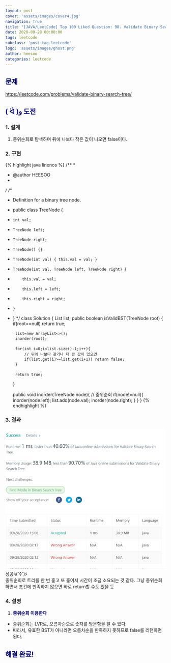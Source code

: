 ```yaml
---
layout: post
cover: 'assets/images/cover4.jpg'
navigation: True
title: "[JAVA/LeetCode] Top 100 Liked Question: 98. Validate Binary Search Tree"
date: 2020-09-28 00:00:00
tags: leetcode
subclass: 'post tag-leetcode'
logo: 'assets/images/ghost.png'
author: heesoo
categories: leetcode
---
```

## <span style="color:navy">문제</span>
<https://leetcode.com/problems/validate-binary-search-tree/>

## <span style="color:navy">( ᐛ )و 도전</span>

### 1. 설계
1. 중위순회로 탐색하며 뒤에 나보다 작은 값이 나오면 false이다.

### 2. 구현 
{% highlight java linenos %}
/**
 *
 * @author HEESOO
 *
 */
/**
 * Definition for a binary tree node.
 * public class TreeNode {
 *     int val;
 *     TreeNode left;
 *     TreeNode right;
 *     TreeNode() {}
 *     TreeNode(int val) { this.val = val; }
 *     TreeNode(int val, TreeNode left, TreeNode right) {
 *         this.val = val;
 *         this.left = left;
 *         this.right = right;
 *     }
 * }
 */
class Solution {
    List<Integer> list;
    public boolean isValidBST(TreeNode root) {
        if(root==null) return true;
        
        list=new ArrayList<>();
        inorder(root);
        
        for(int i=0;i<list.size()-1;i++){
            // 뒤에 나보다 같거나 더 큰 값이 있으면
            if(list.get(i)>=list.get(i+1)) return false;
        }
        
        return true;
    }
    
    public void inorder(TreeNode node){ // 중위순회
        if(node!=null){
            inorder(node.left);
            list.add(node.val);
            inorder(node.right);
        }
    }
}
{% endhighlight %}

### 3. 결과
![실행결과](./assets/images/200928_1.PNG)
성공٩(˘◊˘)۶   
중위순회로 트리를 한 번 훑고 또 훑어서 시간이 조금 소요되는 것 같다. 그냥 중위순회하면서 조건에 만족하지 않으면 바로 return할 수도 있을 듯

### 4. 설명
1. **<span style="color:navy">중위순회 이용한다</span>**
- 중위순회는 LVR로, 오름차순으로 숫자를 방문함을 알 수 있다.
- 따라서, 유효한 BST가 아니라면 오름차순을 만족하지 못하므로 false를 리턴하면 된다.
  
## <span style="color:navy">해결 완료!</span>
